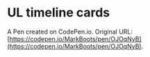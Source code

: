 # UL timeline cards

A Pen created on CodePen.io. Original URL: [https://codepen.io/MarkBoots/pen/OJOqNyB](https://codepen.io/MarkBoots/pen/OJOqNyB).

